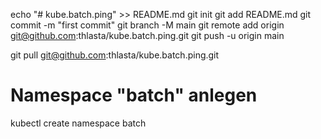 echo "# kube.batch.ping" >> README.md
git init
git add README.md
git commit -m "first commit"
git branch -M main
git remote add origin git@github.com:thlasta/kube.batch.ping.git
git push -u origin main

git pull git@github.com:thlasta/kube.batch.ping.git

# Namespace "batch" anlegen
kubectl create namespace batch